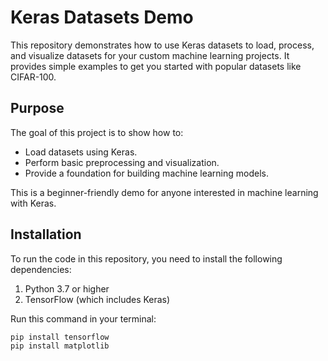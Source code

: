 # Keras Datasets Demo

This repository demonstrates how to use Keras datasets to load, process, and visualize datasets for your custom machine learning projects. It provides simple examples to get you started with popular datasets like CIFAR-100.

## Purpose
The goal of this project is to show how to:
- Load datasets using Keras.
- Perform basic preprocessing and visualization.
- Provide a foundation for building machine learning models.

This is a beginner-friendly demo for anyone interested in machine learning with Keras.

## Installation
To run the code in this repository, you need to install the following dependencies:
1. Python 3.7 or higher
2. TensorFlow (which includes Keras)

Run this command in your terminal:
```bash
pip install tensorflow
pip install matplotlib
